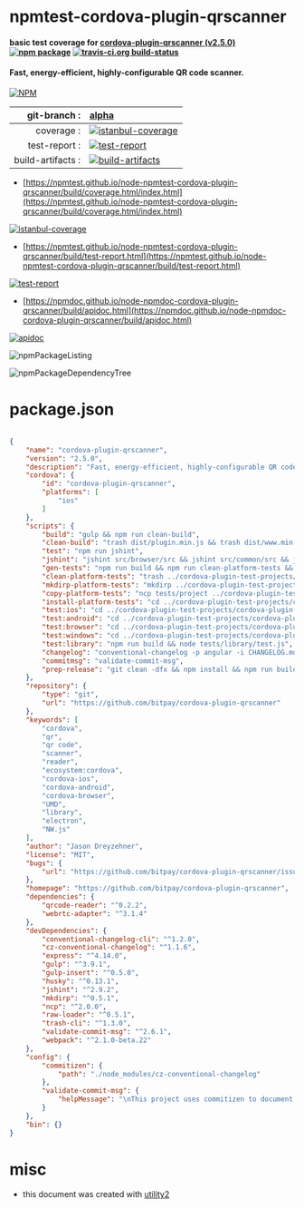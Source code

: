 # npmtest-cordova-plugin-qrscanner

#### basic test coverage for  [cordova-plugin-qrscanner (v2.5.0)](https://github.com/bitpay/cordova-plugin-qrscanner)  [![npm package](https://img.shields.io/npm/v/npmtest-cordova-plugin-qrscanner.svg?style=flat-square)](https://www.npmjs.org/package/npmtest-cordova-plugin-qrscanner) [![travis-ci.org build-status](https://api.travis-ci.org/npmtest/node-npmtest-cordova-plugin-qrscanner.svg)](https://travis-ci.org/npmtest/node-npmtest-cordova-plugin-qrscanner)

#### Fast, energy-efficient, highly-configurable QR code scanner.

[![NPM](https://nodei.co/npm/cordova-plugin-qrscanner.png?downloads=true&downloadRank=true&stars=true)](https://www.npmjs.com/package/cordova-plugin-qrscanner)

| git-branch : | [alpha](https://github.com/npmtest/node-npmtest-cordova-plugin-qrscanner/tree/alpha)|
|--:|:--|
| coverage : | [![istanbul-coverage](https://npmtest.github.io/node-npmtest-cordova-plugin-qrscanner/build/coverage.badge.svg)](https://npmtest.github.io/node-npmtest-cordova-plugin-qrscanner/build/coverage.html/index.html)|
| test-report : | [![test-report](https://npmtest.github.io/node-npmtest-cordova-plugin-qrscanner/build/test-report.badge.svg)](https://npmtest.github.io/node-npmtest-cordova-plugin-qrscanner/build/test-report.html)|
| build-artifacts : | [![build-artifacts](https://npmtest.github.io/node-npmtest-cordova-plugin-qrscanner/glyphicons_144_folder_open.png)](https://github.com/npmtest/node-npmtest-cordova-plugin-qrscanner/tree/gh-pages/build)|

- [https://npmtest.github.io/node-npmtest-cordova-plugin-qrscanner/build/coverage.html/index.html](https://npmtest.github.io/node-npmtest-cordova-plugin-qrscanner/build/coverage.html/index.html)

[![istanbul-coverage](https://npmtest.github.io/node-npmtest-cordova-plugin-qrscanner/build/screenCapture.buildCi.browser.%252Ftmp%252Fbuild%252Fcoverage.lib.html.png)](https://npmtest.github.io/node-npmtest-cordova-plugin-qrscanner/build/coverage.html/index.html)

- [https://npmtest.github.io/node-npmtest-cordova-plugin-qrscanner/build/test-report.html](https://npmtest.github.io/node-npmtest-cordova-plugin-qrscanner/build/test-report.html)

[![test-report](https://npmtest.github.io/node-npmtest-cordova-plugin-qrscanner/build/screenCapture.buildCi.browser.%252Ftmp%252Fbuild%252Ftest-report.html.png)](https://npmtest.github.io/node-npmtest-cordova-plugin-qrscanner/build/test-report.html)

- [https://npmdoc.github.io/node-npmdoc-cordova-plugin-qrscanner/build/apidoc.html](https://npmdoc.github.io/node-npmdoc-cordova-plugin-qrscanner/build/apidoc.html)

[![apidoc](https://npmdoc.github.io/node-npmdoc-cordova-plugin-qrscanner/build/screenCapture.buildCi.browser.%252Ftmp%252Fbuild%252Fapidoc.html.png)](https://npmdoc.github.io/node-npmdoc-cordova-plugin-qrscanner/build/apidoc.html)

![npmPackageListing](https://npmtest.github.io/node-npmtest-cordova-plugin-qrscanner/build/screenCapture.npmPackageListing.svg)

![npmPackageDependencyTree](https://npmtest.github.io/node-npmtest-cordova-plugin-qrscanner/build/screenCapture.npmPackageDependencyTree.svg)



# package.json

```json

{
    "name": "cordova-plugin-qrscanner",
    "version": "2.5.0",
    "description": "Fast, energy-efficient, highly-configurable QR code scanner.",
    "cordova": {
        "id": "cordova-plugin-qrscanner",
        "platforms": [
            "ios"
        ]
    },
    "scripts": {
        "build": "gulp && npm run clean-build",
        "clean-build": "trash dist/plugin.min.js && trash dist/www.min.js && trash src/browser/worker.min.js",
        "test": "npm run jshint",
        "jshint": "jshint src/browser/src && jshint src/common/src && jshint tests",
        "gen-tests": "npm run build && npm run clean-platform-tests && npm run mkdirp-platform-tests && npm run copy-platform-tests && npm run install-platform-tests",
        "clean-platform-tests": "trash ../cordova-plugin-test-projects/cordova-plugin-qrscanner-tests",
        "mkdirp-platform-tests": "mkdirp ../cordova-plugin-test-projects/cordova-plugin-qrscanner-tests",
        "copy-platform-tests": "ncp tests/project ../cordova-plugin-test-projects/cordova-plugin-qrscanner-tests",
        "install-platform-tests": "cd ../cordova-plugin-test-projects/cordova-plugin-qrscanner-tests && npm install",
        "test:ios": "cd ../cordova-plugin-test-projects/cordova-plugin-qrscanner-tests && npm run test:ios",
        "test:android": "cd ../cordova-plugin-test-projects/cordova-plugin-qrscanner-tests && npm run test:android",
        "test:browser": "cd ../cordova-plugin-test-projects/cordova-plugin-qrscanner-tests && npm run test:browser",
        "test:windows": "cd ../cordova-plugin-test-projects/cordova-plugin-qrscanner-tests && npm run test:windows",
        "test:library": "npm run build && node tests/library/test.js",
        "changelog": "conventional-changelog -p angular -i CHANGELOG.md -s",
        "commitmsg": "validate-commit-msg",
        "prep-release": "git clean -dfx && npm install && npm run build && npm run changelog"
    },
    "repository": {
        "type": "git",
        "url": "https://github.com/bitpay/cordova-plugin-qrscanner"
    },
    "keywords": [
        "cordova",
        "qr",
        "qr code",
        "scanner",
        "reader",
        "ecosystem:cordova",
        "cordova-ios",
        "cordova-android",
        "cordova-browser",
        "UMD",
        "library",
        "electron",
        "NW.js"
    ],
    "author": "Jason Dreyzehner",
    "license": "MIT",
    "bugs": {
        "url": "https://github.com/bitpay/cordova-plugin-qrscanner/issues"
    },
    "homepage": "https://github.com/bitpay/cordova-plugin-qrscanner",
    "dependencies": {
        "qrcode-reader": "^0.2.2",
        "webrtc-adapter": "^3.1.4"
    },
    "devDependencies": {
        "conventional-changelog-cli": "^1.2.0",
        "cz-conventional-changelog": "^1.1.6",
        "express": "^4.14.0",
        "gulp": "^3.9.1",
        "gulp-insert": "^0.5.0",
        "husky": "^0.13.1",
        "jshint": "^2.9.2",
        "mkdirp": "^0.5.1",
        "ncp": "^2.0.0",
        "raw-loader": "^0.5.1",
        "trash-cli": "^1.3.0",
        "validate-commit-msg": "^2.6.1",
        "webpack": "^2.1.0-beta.22"
    },
    "config": {
        "commitizen": {
            "path": "./node_modules/cz-conventional-changelog"
        },
        "validate-commit-msg": {
            "helpMessage": "\nThis project uses commitizen to document changes. Please try:\nnpm install commitizen -g && git cz\n"
        }
    },
    "bin": {}
}
```



# misc
- this document was created with [utility2](https://github.com/kaizhu256/node-utility2)
